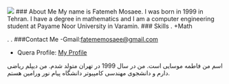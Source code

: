 <img src="https://avatars2.githubusercontent.com/u/72305540?s=400&u=b1bac51ab80cdc6a08775674a4198772a91eaf70&v=4"/>
### About Me
My name is Fatemeh Mosaee. I was born in 1999 in Tehran. I have a degree in mathematics and I am a computer engineering student at Payame Noor University in Varamin.
### Skills
. +Math

.
.
###Contact Me
-Gmail:fatememosaee@gmail.com
- Quera Profile: <a href="https://quera.ir/profile/fatememosaee">My Profile</a>

اسم من فاطمه موسایی است. من در سال 1999 در تهران متولد شدم. من دیپلم ریاضی دارم و دانشجوی مهندسی کامپیوتر دانشگاه پیام نور ورامین هستم.
